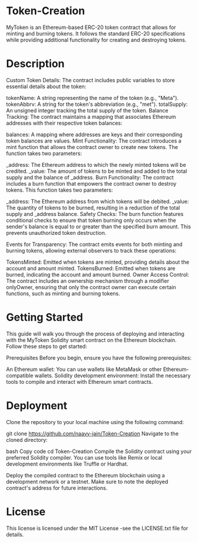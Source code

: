 # Token-Creation
MyToken is an Ethereum-based ERC-20 token contract that allows for minting and burning tokens. It follows the standard ERC-20 specifications while providing additional functionality for creating and destroying tokens.
# Description
Custom Token Details: The contract includes public variables to store essential details about the token:

tokenName: A string representing the name of the token (e.g., "Meta").
tokenAbbrv: A string for the token's abbreviation (e.g., "met").
totalSupply: An unsigned integer tracking the total supply of the token.
Balance Tracking: The contract maintains a mapping that associates Ethereum addresses with their respective token balances:

balances: A mapping where addresses are keys and their corresponding token balances are values.
Mint Functionality: The contract introduces a mint function that allows the contract owner to create new tokens. The function takes two parameters:

_address: The Ethereum address to which the newly minted tokens will be credited.
_value: The amount of tokens to be minted and added to the total supply and the balance of _address.
Burn Functionality: The contract includes a burn function that empowers the contract owner to destroy tokens. This function takes two parameters:

_address: The Ethereum address from which tokens will be debited.
_value: The quantity of tokens to be burned, resulting in a reduction of the total supply and _address balance.
Safety Checks: The burn function features conditional checks to ensure that token burning only occurs when the sender's balance is equal to or greater than the specified burn amount. This prevents unauthorized token destruction.

Events for Transparency: The contract emits events for both minting and burning tokens, allowing external observers to track these operations:

TokensMinted: Emitted when tokens are minted, providing details about the account and amount minted.
TokensBurned: Emitted when tokens are burned, indicating the account and amount burned.
Owner Access Control: The contract includes an ownership mechanism through a modifier onlyOwner, ensuring that only the contract owner can execute certain functions, such as minting and burning tokens.
# Getting Started
This guide will walk you through the process of deploying and interacting with the MyToken Solidity smart contract on the Ethereum blockchain. Follow these steps to get started:

Prerequisites
Before you begin, ensure you have the following prerequisites:

An Ethereum wallet: You can use wallets like MetaMask or other Ethereum-compatible wallets.
Solidity development environment: Install the necessary tools to compile and interact with Ethereum smart contracts.
# Deployment
Clone the repository to your local machine using the following command:

git clone https://github.com/naavy-jain/Token-Creation
Navigate to the cloned directory:

bash
Copy code
cd Token-Creation
Compile the Solidity contract using your preferred Solidity compiler. You can use tools like Remix or local development environments like Truffle or Hardhat.

Deploy the compiled contract to the Ethereum blockchain using a development network or a testnet. Make sure to note the deployed contract's address for future interactions.
# License
This license is licensed under the MIT License -see the LICENSE.txt file for details.
